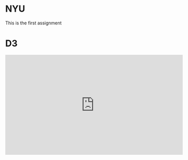 # NYU

This is the first assignment
<html>

<body>
    <h1>D3</h1>
    <iframe width="560" height="315" src="https://www.youtube.com/embed/WgtLLOW_6g4?rel=0&amp;showinfo=0" frameborder="0" allowfullscreen></iframe>
</body>

</html>
